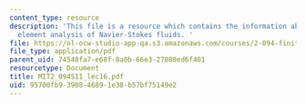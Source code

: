 ```yaml
---
content_type: resource
description: 'This file is a resource which contains the information about finite
  element analysis of Navier-Stokes fluids. '
file: https://ol-ocw-studio-app-qa.s3.amazonaws.com/courses/2-094-finite-element-analysis-of-solids-and-fluids-ii-spring-2011/95700fb9390846891e38b57bf75149e2_MIT2_094S11_lec16.pdf
file_type: application/pdf
parent_uid: 74548fa7-e68f-8a0b-66e3-27080ed6f401
resourcetype: Document
title: MIT2_094S11_lec16.pdf
uid: 95700fb9-3908-4689-1e38-b57bf75149e2
---
```

